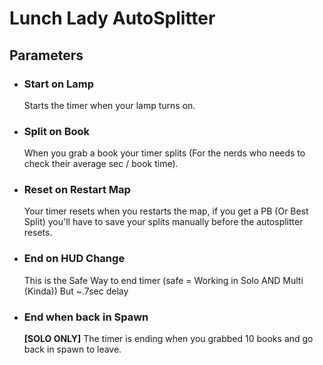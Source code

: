 # Lunch Lady AutoSplitter

## Parameters

- ### Start on Lamp 

  Starts the timer when your lamp turns on.

- ### Split on Book 

  When you grab a book your timer splits (For the nerds who needs to check their average sec / book time).

- ### Reset on Restart Map 

  Your timer resets when you restarts the map, if you get a PB (Or Best Split) you'll have to save your splits manually before the autosplitter resets.
  
- ### End on HUD Change 

  This is the Safe Way to end timer (safe = Working in Solo AND Multi (Kinda)) But ~.7sec delay
  
- ### End when back in Spawn

  **[SOLO ONLY]** The timer is ending when you grabbed 10 books and go back in spawn to leave.
